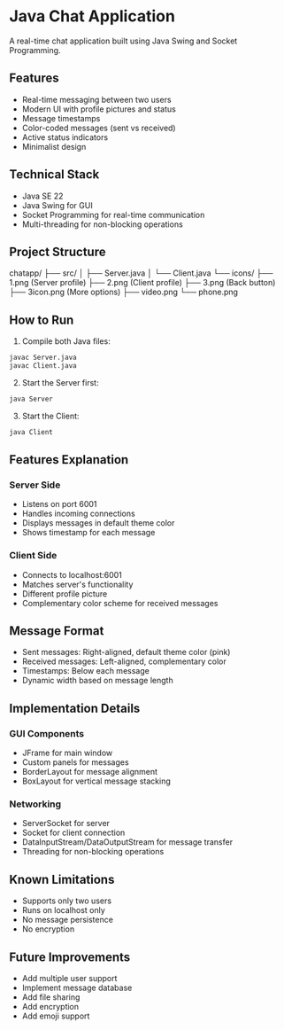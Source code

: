 # Java Chat Application

A real-time chat application built using Java Swing and Socket Programming.

## Features

- Real-time messaging between two users
- Modern UI with profile pictures and status
- Message timestamps
- Color-coded messages (sent vs received)
- Active status indicators
- Minimalist design

## Technical Stack

- Java SE 22
- Java Swing for GUI
- Socket Programming for real-time communication
- Multi-threading for non-blocking operations

## Project Structure 
chatapp/
├── src/
│ ├── Server.java
│ └── Client.java
└── icons/
├── 1.png (Server profile)
├── 2.png (Client profile)
├── 3.png (Back button)
├── 3icon.png (More options)
├── video.png
└── phone.png

## How to Run

1. Compile both Java files:

```bash
javac Server.java
javac Client.java
```

2. Start the Server first:
```bash
java Server
```

3. Start the Client:
```bash
java Client
```

## Features Explanation

### Server Side
- Listens on port 6001
- Handles incoming connections
- Displays messages in default theme color
- Shows timestamp for each message

### Client Side
- Connects to localhost:6001
- Matches server's functionality
- Different profile picture
- Complementary color scheme for received messages

## Message Format
- Sent messages: Right-aligned, default theme color (pink)
- Received messages: Left-aligned, complementary color
- Timestamps: Below each message
- Dynamic width based on message length

## Implementation Details

### GUI Components
- JFrame for main window
- Custom panels for messages
- BorderLayout for message alignment
- BoxLayout for vertical message stacking

### Networking
- ServerSocket for server
- Socket for client connection
- DataInputStream/DataOutputStream for message transfer
- Threading for non-blocking operations

## Known Limitations
- Supports only two users
- Runs on localhost only
- No message persistence
- No encryption

## Future Improvements
- Add multiple user support
- Implement message database
- Add file sharing
- Add encryption
- Add emoji support

